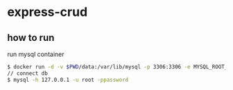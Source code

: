 # express-crud


## how to run

run mysql container

```bash
$ docker run -d -v $PWD/data:/var/lib/mysql -p 3306:3306 -e MYSQL_ROOT_PASSWORD=password mysql-ja
// connect db
$ mysql -h 127.0.0.1 -u root -ppassword
```
